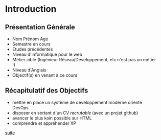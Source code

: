 # Introduction
## Présentation Générale
* Nom Prénom Age
* Semestre en cours
* Etudes précédentes
* Niveau d'informatique pour le web
* Métier cible (Ingénieur Réseau/Developpement, etc n'est pas un métier !)
* Niveau d'Anglais
* Objectif(s) en venant à ce cours

## Récapitulatif des Objectifs

* mettre en place un système de développement moderne orienté DevOps
* disposer en sortant d'un CV *recrutable* (avec un projet github)
* avancer le plus koin possible sur HTML
* comprendre et appréhender XP


[suite](./02-ingenieur.md)
